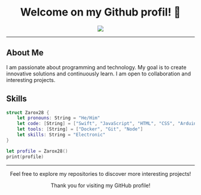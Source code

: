 <div align="center">
  <h1>Welcome on my Github profil! 👋</h1>
  <img src="https://github-readme-stats.vercel.app/api?username=Zarox28&show_icons=true&rank_icon=github&theme=dracula">
</div>

---

## About Me

I am passionate about programming and technology. My goal is to create innovative solutions and continuously learn. I am open to collaboration and interesting projects.

## Skills

```swift
struct Zarox28 {
    let pronouns: String = "He/Him"
    let code: [String] = ["Swift", "JavaScript", "HTML", "CSS", "Arduino", "C++", "C", "Python", "Zig"]
    let tools: [String] = ["Docker", "Git", "Node"]
    let skills: String = "Electronic"
}

let profile = Zarox28()
print(profile)
```

---

<p align="center">
  Feel free to explore my repositories to discover more interesting projects!
</p>

<p align="center">
  Thank you for visiting my GitHub profile!
</p>
